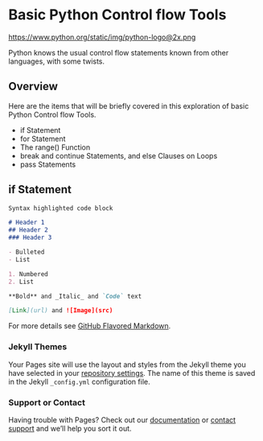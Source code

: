 # Basic Python Control flow Tools

https://www.python.org/static/img/python-logo@2x.png

Python knows the usual control flow statements known from other languages, with some twists.

## Overview

Here are the items that will be briefly covered in this exploration of basic Python Control flow Tools.

- if Statement
- for Statement
- The range() Function
- break and continue Statements, and else Clauses on Loops
- pass Statements

## if Statement
```markdown
Syntax highlighted code block

# Header 1
## Header 2
### Header 3

- Bulleted
- List

1. Numbered
2. List

**Bold** and _Italic_ and `Code` text

[Link](url) and ![Image](src)
```

For more details see [GitHub Flavored Markdown](https://guides.github.com/features/mastering-markdown/).

### Jekyll Themes

Your Pages site will use the layout and styles from the Jekyll theme you have selected in your [repository settings](https://github.com/hareeshbhuma/test/settings). The name of this theme is saved in the Jekyll `_config.yml` configuration file.

### Support or Contact

Having trouble with Pages? Check out our [documentation](https://help.github.com/categories/github-pages-basics/) or [contact support](https://github.com/contact) and we’ll help you sort it out.
